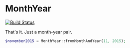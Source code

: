 # MonthYear

[![Build Status](https://travis-ci.org/phospr/month-year.svg)](https://travis-ci.org/phospr/month-year)

That's it. Just a month-year pair.

```php
$november2015 = MonthYear::fromMonthAndYear(11, 2015);
```
